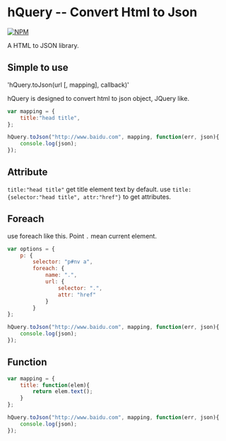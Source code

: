 # hQuery -- Convert Html to Json

[![NPM](https://nodei.co/npm/node-hquery.png)](https://nodei.co/npm/node-hquery/)

A HTML to JSON library.

## Simple to use

'hQuery.toJson(url [, mapping], callback)'

hQuery is designed to convert html to json object, JQuery like.

```javascript
var mapping = {
    title:"head title",
};

hQuery.toJson("http://www.baidu.com", mapping, function(err, json){
    console.log(json);
});
```

## Attribute

`title:"head title"` get title element text by default. use `title:{selector:"head title", attr:"href"}` to get attributes.

## Foreach

use foreach like this. Point `.` mean current element.

```javascript
var options = {
    p: {
        selector: "p#nv a",
        foreach: {
            name: ".",
            url: {
                selector: ".",
                attr: "href"
            }
        }
};

hQuery.toJson("http://www.baidu.com", mapping, function(err, json){
    console.log(json);
});
```

## Function

```javascript
var mapping = {
    title: function(elem){
        return elem.text();
    }
};

hQuery.toJson("http://www.baidu.com", mapping, function(err, json){
    console.log(json);
});
```